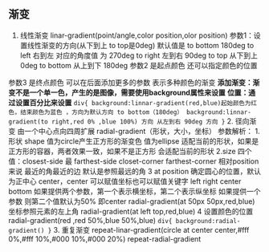 ## 渐变
1. 线性渐变
linar-gradient(point/angle,color position,olor position)
参数1：设置线性渐变的方向(从下到上 to top是0deg)
  默认值是 to bottom 180deg
  to left 右到左  对应的角度值 为 270deg
  to right 左到右 90deg
  to top 从下到上   0deg
  to bottom 从上到下 180deg
参数2 是起点颜色 还可以指定颜色的位置
  
参数3 是终点颜色  可以在后面添加更多的参数 表示多种颜色的渐变
**添加渐变：渐变不是一个单一色，产生的是图像，需要使用background属性来设置**
**位置：通过设置百分比来设置**
`
div{
  background:linnar-gradient(red,blue)起始颜色为红色，结束颜色为蓝色 ，方向为默认方向 to bottom（180deg）
  background:linnar-gradient(to right,red 0% ,blue 100%) 方向 从左到右 90deg 方向
}
`
2. 径向渐变 由一个中心点向四周扩展
radial-gradient（形状，大小，坐标）
参数解析：
  1.形状 shape 值为circle产生正方形的渐变色 值为ellipse 适配当前的形状，如果是正方形的容器，两者效果一致，如果不是正方形 会适配当前的形状
  2.size 四个值：closest-side 最 farthest-side closet-corner farthest-corner  相对position来说 最近的角最近的边  默认是参照最远的角
  3 at position 确定圆心的位置，默认为正中心 center，center 可以赋值坐标也可以赋值关键字 left right center bottom
   如果提供两个参数，第一个表示横坐标，第二个表示纵坐标 如果提供一个参数 则第二个值默认为50% 即center
  radial-gradient(at 50px 50px,red,blue) 坐标参照元素的左上角
  radial-gradient(at left top,red,blue)
  4 设置颜色的位置 
    radial-gradient(red ,red 50%,blue 50%,blue)
`
div{
  background:radial-gradient()
}
`
3. 重复渐变
  repeat-linar-gradient(circle at center center,#fff 0%,#fff 10%,#000 10%,#000 20%)
  repeat-radial-gradient
